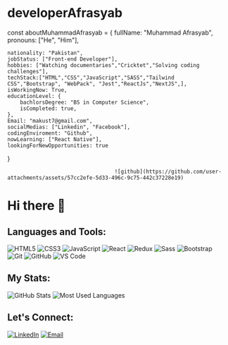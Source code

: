 # developerAfrasyab
const aboutMuhammadAfrasyab = {
    fullName: "Muhammad Afrasyab",
    pronouns: ["He", "Him"],

    nationality: "Pakistan",
    jobStatus: ["Front-end Developer"],
    hobbies: ["Watching documentaries","Cricktet","Solving coding challenges"],
    techStack:["HTML","CSS","JavaScript","SASS","Tailwind CSS","Bootstrap", "WebPack", "Jest","ReactJs","NextJS",],
    isWorkingNow: True,
    educationLevel: {
        bachlorsDegree: "BS in Computer Science",
        isCompleted: true,
    },
    Email: "makust7@gmail.com",
    socialMedias: ["Linkedin", "Facebook"],
    codingEnviroment: "Github",
    nowLearning: ["React Native"],
    lookingForNewOpportunities: true    
}



                                      ![github](https://github.com/user-attachments/assets/57cc2efe-5d33-496c-9c75-442c37228e19)






# Hi there 👋

## Languages and Tools:

![HTML5](https://img.shields.io/badge/-HTML5-E34F26?style=flat&logo=html5&logoColor=white)
![CSS3](https://img.shields.io/badge/-CSS3-1572B6?style=flat&logo=css3)
![JavaScript](https://img.shields.io/badge/-JavaScript-F7DF1E?style=flat&logo=javascript&logoColor=black)
![React](https://img.shields.io/badge/-React-61DAFB?style=flat&logo=react&logoColor=black)
![Redux](https://img.shields.io/badge/-Redux-764ABC?style=flat&logo=redux)
![Sass](https://img.shields.io/badge/-Sass-CC6699?style=flat&logo=sass&logoColor=white)
![Bootstrap](https://img.shields.io/badge/-Bootstrap-563D7C?style=flat&logo=bootstrap)
![Git](https://img.shields.io/badge/-Git-F05032?style=flat&logo=git&logoColor=white)
![GitHub](https://img.shields.io/badge/-GitHub-181717?style=flat&logo=github)
![VS Code](https://img.shields.io/badge/-VS_Code-007ACC?style=flat&logo=visual-studio-code)

## My Stats:

![GitHub Stats](https://github-readme-stats.vercel.app/api?username=Afrasyab11&show_icons=true&count_private=true)
![Most Used Languages](https://github-readme-stats.vercel.app/api/top-langs/?username=Afrasyab11&layout=compact)

## Let's Connect:

[![LinkedIn](https://img.shields.io/badge/-LinkedIn-0A66C2?style=flat&logo=linkedin&logoColor=white)](https://www.linkedin.com/in/muhammad-afrasyab-65888b195/)
[![Email](https://img.shields.io/badge/-Email-D14836?style=flat&logo=gmail&logoColor=white)](mailto:makust7@gmail.com)
